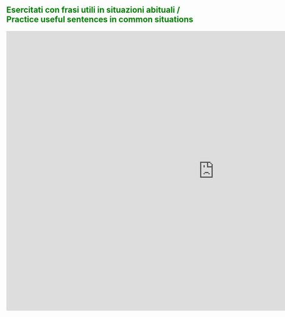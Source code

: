<h2 style="color:green;"> Esercitati con frasi utili in situazioni abituali / Practice useful sentences in common situations </h2>

<iframe src="https://h5p.org/h5p/embed/403092" width="1090" height="734" frameborder="0" allowfullscreen="allowfullscreen"></iframe><script src="https://h5p.org/sites/all/modules/h5p/library/js/h5p-resizer.js" charset="UTF-8"></script>
